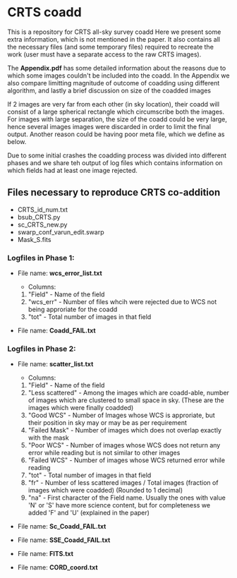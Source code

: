 # CRTS coadd 
This is a repository for CRTS all-sky survey coadd
Here we present some extra information, which is not mentioned in the paper. It also contains all the necessary files (and some temporary files) required to recreate the work (user must have a separate access to the raw CRTS images).

The **Appendix.pdf** has some detailed information about the reasons due to which some images couldn't be included into the coadd.
In the Appendix we also compare limitting magnitude of outcome of coadding using different algorithm, and lastly a brief discussion on size of the coadded images

If 2 images are very far from each other (in sky location), their coadd will consist of a large spherical rectangle which circumscribe both the images. For images with large separation, the size of the coadd could be very large, hence several images images were discarded in order to limit the final output. Another reason could be having poor meta file, which we define as below.  

Due to some initial crashes the coadding process was divided into different phases and we share teh output of log files which contains information on which fields had at least one image rejected.
## Files necessary to reproduce CRTS co-addition
  * CRTS_id_num.txt
  * bsub_CRTS.py
  * sc_CRTS_new.py
  * swarp_conf_varun_edit.swarp
  * Mask_S.fits
  
### Logfiles in Phase 1:
* File name: **wcs_error_list.txt**
  * Columns:
   1. "Field" - Name of the field
   2. "wcs_err" - Number of files whcih were rejected due to WCS not being approriate for the coadd
   3. "tot" - Total number of images in that field
  
* File name: **Coadd_FAIL.txt**


### Logfiles in Phase 2: 
* File name: **scatter_list.txt**
  * Columns: 
  1. "Field" - Name of the field
  2. "Less scattered" - Among the images which are coadd-able, number of images which are clustered to small space in sky. (These are the images which were finally coadded)
  3. "Good WCS" - Number of Images whose WCS is approriate, but their position in sky may or may be as per requirement
  4. "Failed Mask" - Number of images which does not overlap exactly with the mask
  5. "Poor WCS" - Number of images whose WCS does not return any error while reading but is not similar to other images
  6. "Failed WCS" - Number of images whose WCS returned error while reading 
  7. "tot" - Total number of images in that field
  8. "fr" - Number of less scattered images / Total images (fraction of images which were coadded) (Rounded to 1 decimal)
  9. "na" - First character of the Field name. Usually the ones with value 'N' or 'S' have more science content, but for completeness we added 'F' and 'U' (explained in the paper)
  

 * File name: **Sc_Coadd_FAIL.txt**
 * File name: **SSE_Coadd_FAIL.txt**
 * File name: **FITS.txt**
 * File name: **CORD_coord.txt**

